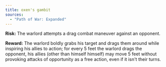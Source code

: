 ```yaml
---
title: oxen's gambit
sources:
  - "Path of War: Expanded"
---
```


**Risk:** The warlord attempts a drag combat maneuver against an opponent.

**Reward:** The warlord boldly grabs his target and drags them around while inspiring his allies to action; for every 5 feet the warlord drags the opponent, his allies (other than himself himself) may move 5 feet without provoking attacks of opportunity as a free action, even if it isn't their turns.
